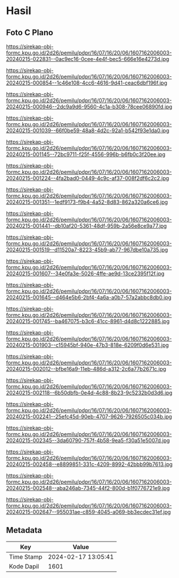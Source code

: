 # Hasil

## Foto C Plano

https://sirekap-obj-formc.kpu.go.id/2d26/pemilu/pdpr/16/07/16/20/06/1607162006003-20240215-022831--0ac9ec16-0cee-4e4f-bec5-666e16e4273d.jpg

https://sirekap-obj-formc.kpu.go.id/2d26/pemilu/pdpr/16/07/16/20/06/1607162006003-20240215-000854--1c46e108-4cc6-4616-9d41-ceac6dbf196f.jpg

https://sirekap-obj-formc.kpu.go.id/2d26/pemilu/pdpr/16/07/16/20/06/1607162006003-20240215-000946--2dc9a9d6-9560-4c1a-b308-78cee06890fd.jpg

https://sirekap-obj-formc.kpu.go.id/2d26/pemilu/pdpr/16/07/16/20/06/1607162006003-20240215-001039--66f0be59-48a8-4d2c-92a1-b542f93e1da0.jpg

https://sirekap-obj-formc.kpu.go.id/2d26/pemilu/pdpr/16/07/16/20/06/1607162006003-20240215-001145--72bc9711-f25f-4556-996b-b6fb0c3f20ee.jpg

https://sirekap-obj-formc.kpu.go.id/2d26/pemilu/pdpr/16/07/16/20/06/1607162006003-20240215-001224--4fa2bad0-0449-4c9c-af37-008f2df6c2c2.jpg

https://sirekap-obj-formc.kpu.go.id/2d26/pemilu/pdpr/16/07/16/20/06/1607162006003-20240215-001351--1edf9173-f9b4-4a52-8d83-862a320a6ce6.jpg

https://sirekap-obj-formc.kpu.go.id/2d26/pemilu/pdpr/16/07/16/20/06/1607162006003-20240215-001441--db10af20-5361-48df-959b-2a56e8ce9a77.jpg

https://sirekap-obj-formc.kpu.go.id/2d26/pemilu/pdpr/16/07/16/20/06/1607162006003-20240215-001519--d11520a7-8223-45b9-ab77-967dbe10a735.jpg

https://sirekap-obj-formc.kpu.go.id/2d26/pemilu/pdpr/16/07/16/20/06/1607162006003-20240215-001607--34e0fa3e-5026-4ffe-ae9d-13ce2395f12f.jpg

https://sirekap-obj-formc.kpu.go.id/2d26/pemilu/pdpr/16/07/16/20/06/1607162006003-20240215-001645--d464e5b6-2bf4-4a6a-a0b7-57a2abbc8db0.jpg

https://sirekap-obj-formc.kpu.go.id/2d26/pemilu/pdpr/16/07/16/20/06/1607162006003-20240215-001745--ba467075-b3c6-41cc-8961-d4d8c1222885.jpg

https://sirekap-obj-formc.kpu.go.id/2d26/pemilu/pdpr/16/07/16/20/06/1607162006003-20240215-001903--c15945bf-940e-47b3-818e-6209f0d6e531.jpg

https://sirekap-obj-formc.kpu.go.id/2d26/pemilu/pdpr/16/07/16/20/06/1607162006003-20240215-002012--bfbe16a9-11eb-486d-a312-2c6a77b2671c.jpg

https://sirekap-obj-formc.kpu.go.id/2d26/pemilu/pdpr/16/07/16/20/06/1607162006003-20240215-002118--6b50dbfb-0e4d-4c88-8b23-9c5232b0d3d6.jpg

https://sirekap-obj-formc.kpu.go.id/2d26/pemilu/pdpr/16/07/16/20/06/1607162006003-20240215-002241--25efc45d-90eb-4707-9626-7926505c034b.jpg

https://sirekap-obj-formc.kpu.go.id/2d26/pemilu/pdpr/16/07/16/20/06/1607162006003-20240215-002345--3da60790-757f-4b58-9ea5-f30a51e5007d.jpg

https://sirekap-obj-formc.kpu.go.id/2d26/pemilu/pdpr/16/07/16/20/06/1607162006003-20240215-002458--e8899851-331c-4209-8992-42bbb99b7613.jpg

https://sirekap-obj-formc.kpu.go.id/2d26/pemilu/pdpr/16/07/16/20/06/1607162006003-20240215-002548--aba246ab-7345-44f2-800d-b1f0776721e9.jpg

https://sirekap-obj-formc.kpu.go.id/2d26/pemilu/pdpr/16/07/16/20/06/1607162006003-20240215-002647--955031ae-c859-4045-a069-bb3ecdec31ef.jpg


## Metadata

| Key        | Value               |
| ---------- | ------------------- |
| Time Stamp | 2024-02-17 13:05:41 |
| Kode Dapil | 1601                |



